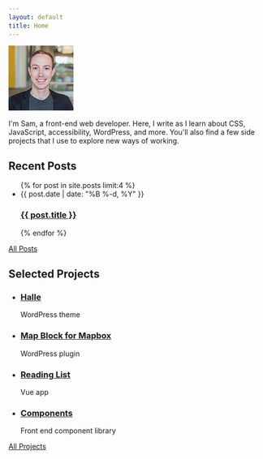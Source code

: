 ```yaml
---
layout: default
title: Home
---
```

<div class="intro">
  <div class="intro-text">
    <img class="headshot" src="/img/samhermes.jpg" alt="Sam Hermes headshot">
    <p>I'm Sam, a front-end web developer. Here, I write as I learn about CSS, JavaScript, accessibility, WordPress, and more. You'll also find a few side projects that I use to explore new ways of working.</p>
  </div>
</div>

<div class="post-list">
  <h2>Recent Posts</h2>
  <ul>
  {% for post in site.posts limit:4 %}
    <li>
      <span class="post-meta">{{ post.date | date: "%B %-d, %Y" }}</span>
      <h3><a class="post-link" href="{{ post.url | prepend: site.baseurl }}">{{ post.title }}</a></h3>
    </li>
  {% endfor %}
  </ul>
  <div class="view-all">
    <a href="/posts">All Posts</a>
  </div>
</div>

<div class="project-list">
  <h2>Selected Projects</h2>
  <ul>
    <li>
      <h3><a class="post-link" href="/halle">Halle</a></h3>
      <p class="project-description">WordPress theme</p>
    </li>
    <li>
      <h3><a class="post-link" href="https://wordpress.org/plugins/map-block-for-mapbox/">Map Block for Mapbox</a></h3>
      <p class="project-description">WordPress plugin</p>
    </li>
    <li>
      <h3><a class="post-link" href="/reading-list">Reading List</a></h3>
      <p class="project-description">Vue app</p>
    </li>
    <li>
      <h3><a class="post-link" href="https://github.com/samhermes/components">Components</a></h3>
      <p class="project-description">Front end component library</p>
    </li>
  </ul>
  <div class="view-all">
    <a href="/projects">All Projects</a>
  </div>
</div>
